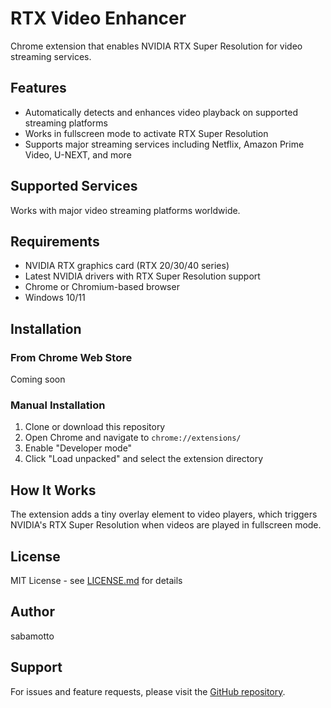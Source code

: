 # RTX Video Enhancer

Chrome extension that enables NVIDIA RTX Super Resolution for video streaming services.

## Features

- Automatically detects and enhances video playback on supported streaming platforms
- Works in fullscreen mode to activate RTX Super Resolution
- Supports major streaming services including Netflix, Amazon Prime Video, U-NEXT, and more

## Supported Services

Works with major video streaming platforms worldwide.

## Requirements

- NVIDIA RTX graphics card (RTX 20/30/40 series)
- Latest NVIDIA drivers with RTX Super Resolution support
- Chrome or Chromium-based browser
- Windows 10/11

## Installation

### From Chrome Web Store
Coming soon

### Manual Installation
1. Clone or download this repository
2. Open Chrome and navigate to `chrome://extensions/`
3. Enable "Developer mode"
4. Click "Load unpacked" and select the extension directory

## How It Works

The extension adds a tiny overlay element to video players, which triggers NVIDIA's RTX Super Resolution when videos are played in fullscreen mode.

## License

MIT License - see [LICENSE.md](LICENSE.md) for details

## Author

sabamotto

## Support

For issues and feature requests, please visit the [GitHub repository](https://github.com/sabamotto/rtx-activator-extension).